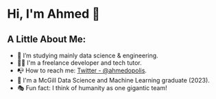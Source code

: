 # Hi, I'm Ahmed 👋

## A Little About Me:

- :telescope: I’m studying mainly data science & engineering.
- :man_technologist: I'm a freelance developer and tech tutor.
- :mailbox_with_no_mail: How to reach me: [Twitter - @ahmedopolis](https://twitter.com/ahmedopolis).
- :closed_book: I'm a McGill Data Science and Machine Learning graduate (2023).
- :performing_arts: Fun fact: I think of humanity as one gigantic team!
